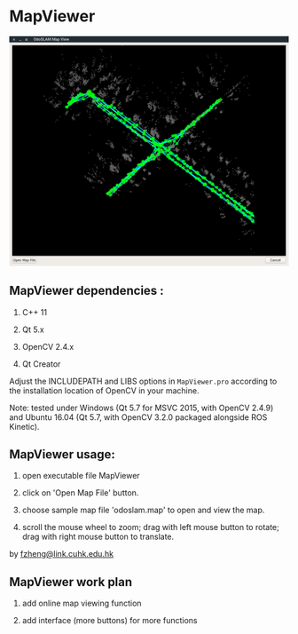 # MapViewer

![](map.png)


## MapViewer dependencies :

1. C++ 11 

2. Qt 5.x

3. OpenCV 2.4.x 

4. Qt Creator 

Adjust the INCLUDEPATH and LIBS options in `MapViewer.pro` according to the installation location of OpenCV in your machine.

Note: tested under Windows (Qt 5.7 for MSVC 2015, with OpenCV 2.4.9) and Ubuntu 16.04 (Qt 5.7, with OpenCV 3.2.0 packaged alongside ROS Kinetic).


## MapViewer usage:

1. open executable file MapViewer

2. click on 'Open Map File' button.

3. choose sample map file 'odoslam.map' to open and view the map.

4. scroll the mouse wheel to zoom; drag with left mouse button to rotate; drag with right mouse button to translate.

by fzheng@link.cuhk.edu.hk

## MapViewer work plan

1. add online map viewing function

2. add interface (more buttons) for more functions
